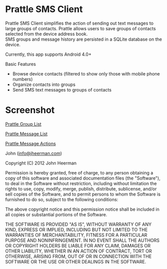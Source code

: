 Prattle SMS Client
=======================

Prattle SMS Client simplifies the action of sending out text messages to large groups of contacts.
Prattle allows users to save groups of contacts selected from the device address book.  
SMS groups and message history are persisted in a SQLite database on the device.

Currently, this app supports Android 4.0+

Basic Features

  * Browse device contacts (filtered to show only those with mobile phone numbers)
  * Organize contacts into groups 
  * Send SMS text messages to groups of contacts 

Screenshot
=======================
[Prattle Group List](https://github.com/jheerman/Prattle/raw/master/docs/screenshots/nexus_groups.png)

[Prattle Message List](https://github.com/jheerman/Prattle/raw/master/docs/screenshots/nexus_messages.png)

[Prattle Message Actions](https://github.com/jheerman/Prattle/raw/master/docs/screenshots/nexus_message_actions.png)

John (info@jheerman.com)

Copyright (C) 2012 John Heerman

Permission is hereby granted, free of charge, to any person obtaining a copy of this software and associated documentation files (the "Software"), to deal in the Software without restriction, including without limitation the rights to use, copy, modify, merge, publish, distribute, sublicense, and/or sell copies of the Software, and to permit persons to whom the Software is furnished to do so, subject to the following conditions:

The above copyright notice and this permission notice shall be included in all copies or substantial portions of the Software.

THE SOFTWARE IS PROVIDED "AS IS", WITHOUT WARRANTY OF ANY KIND, EXPRESS OR IMPLIED, INCLUDING BUT NOT LIMITED TO THE WARRANTIES OF MERCHANTABILITY, FITNESS FOR A PARTICULAR PURPOSE AND NONINFRINGEMENT. IN NO EVENT SHALL THE AUTHORS OR COPYRIGHT HOLDERS BE LIABLE FOR ANY CLAIM, DAMAGES OR OTHER LIABILITY, WHETHER IN AN ACTION OF CONTRACT, TORT OR OTHERWISE, ARISING FROM, OUT OF OR IN CONNECTION WITH THE SOFTWARE OR THE USE OR OTHER DEALINGS IN THE SOFTWARE.
